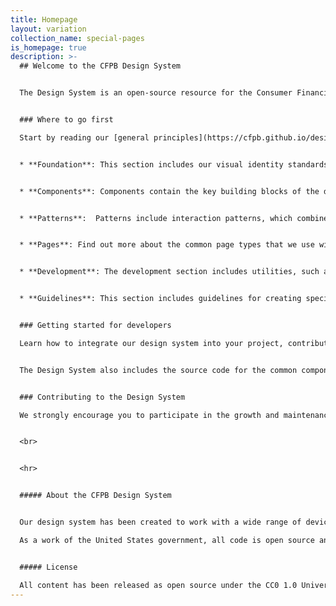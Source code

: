 ```yaml
---
title: Homepage
layout: variation
collection_name: special-pages
is_homepage: true
description: >-
  ## Welcome to the CFPB Design System 


  The Design System is an open-source resource for the Consumer Financial Protection Bureau (CFPB) teams to produce effective, accessible, and consistent products that are easy for the American public to access, use, and understand. 


  ### Where to go first

  Start by reading our [general principles](https://cfpb.github.io/design-system/foundation/general-principles), which form the strategic underpinnings for the CFPB’s design and development standards, and [accessibility principles](https://cfpb.github.io/design-system/foundation/accessibility), which lay the foundation for ensuring that our web content is available for all users. Then go to one of the sections below to find information.


  * **Foundation**: This section includes our visual identity standards, such as color, grid, and typography. It forms the foundation for the CFPB’s website and external-facing materials. [Browse foundation](https://cfpb.github.io/design-system/foundation/)


  * **Components**: Components contain the key building blocks of the design system that, when combined, can be used to create a website. Examples of components include buttons, text inputs, tables, and alerts. [Browse components](https://cfpb.github.io/design-system/components/)


  * **Patterns**:  Patterns include interaction patterns, which combine components into best practice design solutions in order to allow users to achieve a goal; and layout patterns, for designers to use to organize content into clear, accessible web pages. [Browse patterns](https://cfpb.github.io/design-system/patterns/)


  * **Pages**: Find out more about the common page types that we use within our content management system, which are documented for easy reference. [Browse pages](https://cfpb.github.io/design-system/pages/)


  * **Development**: The development section includes utilities, such as variables, helper classes, and mixins, and layout options, such as blocks. [Browse development](https://cfpb.github.io/design-system/development/) 


  * **Guidelines**: This section includes guidelines for creating specific product experiences not covered in other sections. [Browse guidelines](https://cfpb.github.io/design-system/guidelines/) 


  ### Getting started for developers 

  Learn how to integrate our design system into your project, contribute to the code base, and update the documentation. [Get started](https://github.com/cfpb/design-system/blob/master/CONTRIBUTING.md).


  The Design System also includes the source code for the common components that power the design of [consumerfinance.gov](https://www.consumerfinance.gov). [View source code on github]((https://github.com/cfpb/design-system) ).


  ### Contributing to the Design System

  We strongly encourage you to participate in the growth and maintenance of the Design System. To make contribution easier, the Design System is built on a tool called Netlify CMS, which allows for editing of pages in a web browser, without needing to use git or other command-line tools. [View instructions for contributing to the Design System](https://cfpb.github.io/design-system/updating-this-website/).


  <br>


  <hr>


  ##### About the CFPB Design System


  Our design system has been created to work with a wide range of devices and browsers. Following a modern, mobile first responsive approach, sites built with our Design System easily adapt to a wide range of screen sizes, all while carefully following accessibility best practices.

  As a work of the United States government, all code is open source and in the public domain. We encourage you to use this framework in your own projects and to contribute back.


  ##### License

  All content has been released as open source under the CC0 1.0 Universal Public Domain Dedication, and we’d love for other agencies, developers, or groups to adapt it for their own use.
---
```

